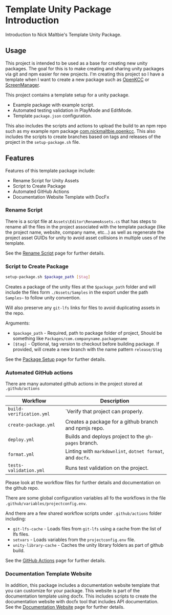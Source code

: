 # Template Unity Package Introduction

Introduction to Nick Maltbie's Template Unity Package.

## Usage

This project is intended to be used as a base for creating
new unity packages. The goal for this is to make creating and
sharing unity packages via git and npm easier for new projects.
I'm creating this project so I have a template when I want
to create a new package such as [OpenKCC](https://github.com/nicholas-maltbie/OpenKCC)
or [ScreenManager](https://github.com/nicholas-maltbie/ScreenManager).

This project contains a template setup for a unity package.

* Example package with example script.
* Automated testing validation in PlayMode and EditMode.
* Template `package.json` configuration.

This also includes the scripts and actions to upload
the build to an npm repo such as my example npm package
[com.nickmaltbie.openkcc](https://www.npmjs.com/package/com.nickmaltbie.openkcc).
This also includes the scripts to create branches based on tags
and releases of the project in the `setup-package.sh` file.

## Features

Features of this template package include:

* Rename Script for Unity Assets
* Script to Create Package
* Automated GitHub Actions
* Documentation Website Template with DocFx

### Rename Script

There is a script file at `Assets\Editor\RenameAssets.cs` that
has steps to rename all the files in the project associated
with the template package (like the project name, website, company
name, etc...) as well as regenerate the project asset GUIDs
for unity to avoid asset collisions in multiple uses of
the template.

See the [Rename Script](rename_script.md) page for further details.

### Script to Create Package

```bash
setup-package.sh $package_path [$tag]
```

Creates a package of the unity files at the `$package_path` folder
and will include the files form `./Assets/Samples` in the export
under the path `Samples~` to follow unity convention.

Will also preserve any `git-lfs` links for files to avoid
duplicating assets in the repo.

Arguments:

* `$package_path` - Required, path to package folder of project,
      Should be something like `Packages/com.companyname.packagename`
* `[$tag]` - Optional, tag version to checkout before building
      package. If provided, will create a new branch with
      the name pattern `release/$tag`

See the [Package Setup](package_setup.md) page for further details.

### Automated GitHub actions

There are many automated github actions in
the project stored at `.github/actions`

| Workflow | Description |
|----------|-------------|
| `build-verification.yml` | `Verify that project can properly. |
| `create-package.yml` | Creates a package for a github branch and npmjs repo. |
| `deploy.yml` | Builds and deploys project to the `gh-pages` branch. |
| `format.yml` | Linting with `markdownlint`, `dotnet format`, and `docfx`. |
| `tests-validation.yml` | Runs test validation on the project. |

Please look at the workflow files for further details and
documentation on the github repo.

There are some global configuration variables all fo the workflows
in the file `.github/variables/projectconfig.env`.

And there are a few shared workflow scripts under `.github/actions` folder
including:

* `git-lfs-cache` -
    Loads files from `git-lfs` using a cache from the list of lfs files.
* `setvars` -
    Loads variables from the `projectconfig.env` file.
* `unity-library-cache` -
    Caches the unity library folders as part of github build.

See the [GitHub Actions](github_actions.md) page for further details.

### Documentation Template Website

In addition, this package includes a documentation website template
that you can customize for your package. This website is part
of the documentation template using docfx. This includes scripts
to create the documentation website with docfx tool that includes
API documentation. See the
[Documentation Website](documentation_website.md) page for further details.
